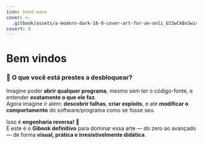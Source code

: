 ```yaml
---
icon: hand-wave
cover: >-
  .gitbook/assets/a-modern-dark-16-9-cover-art-for-an-onli_U33wCkBxSwivLl6rl30PIw_w6jzG4wwQgqX2ZULgCuvUw.jpeg
coverY: 0
---
```


# Bem vindos

### 🧩 **O que você está prestes a desbloquear?**

Imagine poder **abrir qualquer programa**, mesmo sem ter o código-fonte, e entender **exatamente o que ele faz**.\
Agora imagine ir além: **descobrir falhas**, **criar exploits**, e até **modificar o comportamento** do software/programa como se fosse seu.

Isso é **engenharia reversa!** :tada:\
E este é o **Gibook definitivo** para dominar essa arte — do zero ao avançado — de forma **visual, prática e irresistivelmente didática**.
